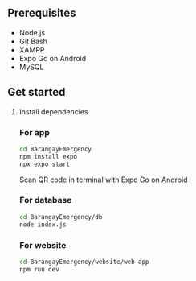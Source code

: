 ## Prerequisites
   - Node.js
   - Git Bash
   - XAMPP
   - Expo Go on Android
   - MySQL

## Get started

1. Install dependencies

   ### For app
   ```bash
   cd BarangayEmergency
   npm install expo
   npx expo start
   ```
   Scan QR code in terminal with Expo Go on Android

   ### For database
   ```bash
   cd BarangayEmergency/db
   node index.js
   ```
   ### For website
   ```bash
   cd BarangayEmergency/website/web-app
   npm run dev
   ```




